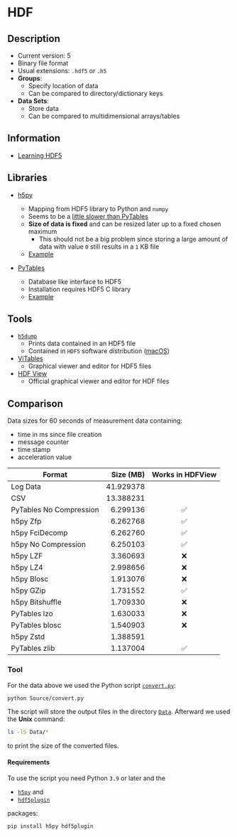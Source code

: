 # HDF

## Description

- Current version: 5
- Binary file format
- Usual extensions: `.hdf5` or `.h5`
- **Groups**:
  - Specify location of data
  - Can be compared to directory/dictionary keys
- **Data Sets**:
  - Store data
  - Can be compared to multidimensional arrays/tables

## Information

- [Learning HDF5](https://portal.hdfgroup.org/display/HDF5/Learning+HDF5)

## Libraries

- [h5py](http://h5py.org)

  - Mapping from HDF5 library to Python and `numpy`
  - Seems to be a [little slower than PyTables](https://stackoverflow.com/questions/57953554)
  - **Size of data is fixed** and can be resized later up to a fixed chosen maximum
    - This should not be a big problem since storing a large amount of data with value `0` still results in a `1` KB file
  - [Example](Source/h5.py)

- [PyTables](http://www.pytables.org)
  - Database like interface to HDF5
  - Installation requires HDF5 C library
  - [Example](Source/pytables.py)

## Tools

- [`h5dump`](https://portal.hdfgroup.org/display/support/Downloads)
  - Prints data contained in an HDF5 file
  - Contained in `HDF5` software distribution ([macOS](https://formulae.brew.sh/formula/hdf5))
- [ViTables](https://vitables.org)
  - Graphical viewer and editor for HDF5 files
- [HDF View](https://www.hdfgroup.org/downloads/hdfview/)
  - Official graphical viewer and editor for HDF files

## Comparison

Data sizes for 60 seconds of measurement data containing:

- time in ms since file creation
- message counter
- time stamp
- acceleration value

| Format                  | Size (MB) | Works in HDFView |
| ----------------------- | --------: | :--------------: |
| Log Data                | 41.929378 |                  |
| CSV                     | 13.388231 |                  |
| PyTables No Compression |  6.299136 |        ✅        |
| h5py Zfp                |  6.262768 |        ✅        |
| h5py FciDecomp          |  6.262760 |        ✅        |
| h5py No Compression     |  6.250103 |        ✅        |
| h5py LZF                |  3.360693 |        ❌        |
| h5py LZ4                |  2.998656 |        ❌        |
| h5py Blosc              |  1.913076 |        ❌        |
| h5py GZip               |  1.731552 |        ✅        |
| h5py Bitshuffle         |  1.709330 |        ❌        |
| PyTables lzo            |  1.630033 |        ❌        |
| PyTables blosc          |  1.540903 |        ❌        |
| h5py Zstd               |  1.388591 |                  |
| PyTables zlib           |  1.137004 |        ✅        |

### Tool

For the data above we used the Python script [`convert.py`](Source/convert.py):

```sh
python Source/convert.py
```

The script will store the output files in the directory [`Data`](Data). Afterward we used the **Unix** command:

```sh
ls -lS Data/*
```

to print the size of the converted files.

#### Requirements

To use the script you need Python `3.9` or later and the

- [`h5py`](https://www.h5py.org) and
- [`hdf5plugin`](https://pypi.org/project/hdf5plugin/)

packages:

```sh
pip install h5py hdf5plugin
```
